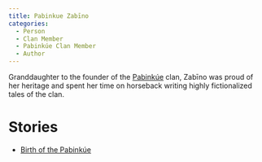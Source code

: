 ```yaml
---
title: Pabinkue Zabīno
categories:
  - Person
  - Clan Member
  - Pabinkúe Clan Member
  - Author
---
```


Granddaughter to the founder of the [Pabinkúe]() clan, Zabīno was proud of her heritage and spent her time on horseback writing highly fictionalized tales of the clan.

# Stories

* [Birth of the Pabinkúe]()
